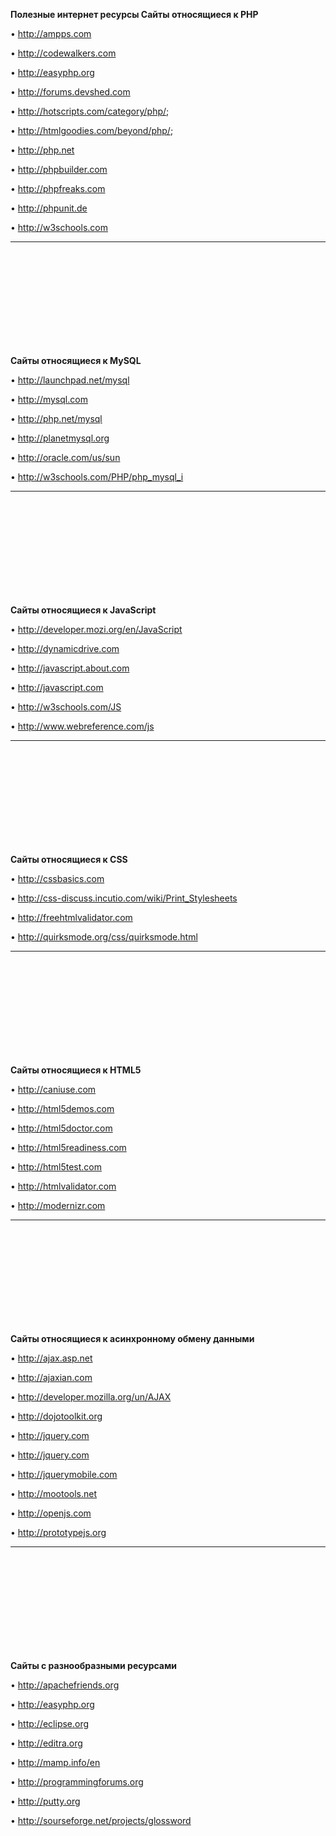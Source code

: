 
**Полезные интернет ресурсы
Сайты относящиеся к PHP**

•	http://ampps.com

•	http://codewalkers.com

•	http://easyphp.org

•	http://forums.devshed.com

•	http://hotscripts.com/category/php/;

•	http://htmlgoodies.com/beyond/php/;

•	http://php.net

•	http://phpbuilder.com

•	http://phpfreaks.com

•	http://phpunit.de

•	http://w3schools.com

****
<br><br><br><br><br><br><br><br><br>


**Сайты относящиеся к MySQL**


•	http://launchpad.net/mysql

•	http://mysql.com

•	http://php.net/mysql

•	http://planetmysql.org

•	http://oracle.com/us/sun

•	http://w3schools.com/PHP/php_mysql_i


****
<br><br><br><br><br><br><br><br><br>

**Сайты относящиеся к JavaScript**


•	http://developer.mozi.org/en/JavaScript

•	http://dynamicdrive.com

•	http://javascript.about.com

•	http://javascript.com

•	http://w3schools.com/JS

•	http://www.webreference.com/js



****
<br><br><br><br><br><br><br><br><br>

**Сайты относящиеся к CSS** 


•	http://cssbasics.com

•	http://css-discuss.incutio.com/wiki/Print_Stylesheets

•	http://freehtmlvalidator.com

•	http://quirksmode.org/css/quirksmode.html

****
<br><br><br><br><br><br><br><br><br>


**Сайты относящиеся к HTML5**


•	http://caniuse.com

•	http://html5demos.com

•	http://html5doctor.com

•	http://html5readiness.com

•	http://html5test.com

•	http://htmlvalidator.com

•	http://modernizr.com



****
<br><br><br><br><br><br><br><br><br>

**Сайты относящиеся к асинхронному обмену данными**


•	http://ajax.asp.net

•	http://ajaxian.com

•	http://developer.mozilla.org/un/AJAX

•	http://dojotoolkit.org

•	http://jquery.com

•	http://jquery.com

•	http://jquerymobile.com

•	http://mootools.net

•	http://openjs.com

•	http://prototypejs.org



****
<br><br><br><br><br><br><br><br><br>

**Сайты с разнообразными ресурсами**

•	http://apachefriends.org

•	http://easyphp.org

•	http://eclipse.org

•	http://editra.org

•	http://mamp.info/en

•	http://programmingforums.org

•	http://putty.org

•	http://sourseforge.net/projects/glossword

